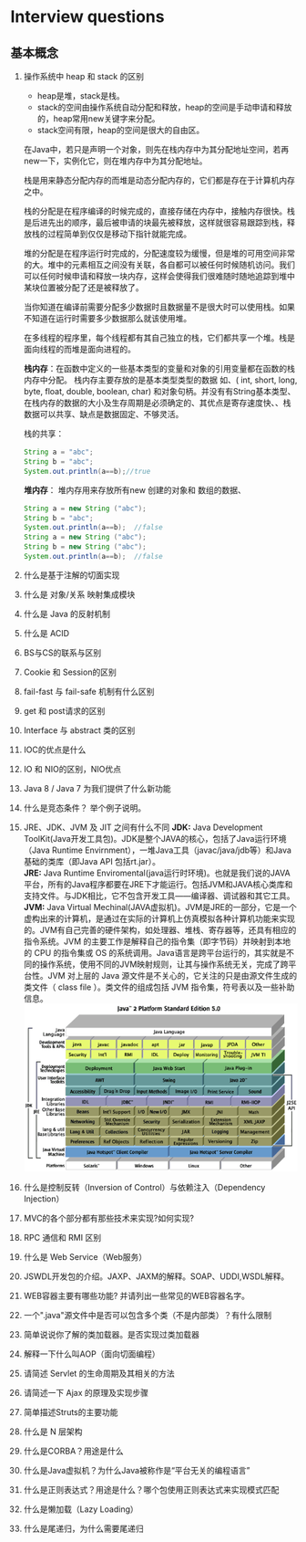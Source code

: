 ﻿# Interview questions
## 基本概念

 1. 操作系统中 heap 和 stack 的区别 
    * heap是堆，stack是栈。
    * stack的空间由操作系统自动分配和释放，heap的空间是手动申请和释放的，heap常用new关键字来分配。
    * stack空间有限，heap的空间是很大的自由区。
    
    在Java中，若只是声明一个对象，则先在栈内存中为其分配地址空间，若再new一下，实例化它，则在堆内存中为其分配地址。
    
    栈是用来静态分配内存的而堆是动态分配内存的，它们都是存在于计算机内存之中。

    栈的分配是在程序编译的时候完成的，直接存储在内存中，接触内存很快。栈是后进先出的顺序，最后被申请的块最先被释放，这样就很容易跟踪到栈，释放栈的过程简单到仅仅是移动下指针就能完成。

    堆的分配是在程序运行时完成的，分配速度较为缓慢，但是堆的可用空间非常的大。堆中的元素相互之间没有关联，各自都可以被任何时候随机访问。我们可以任何时候申请和释放一块内存，这样会使得我们很难随时随地追踪到堆中某块位置被分配了还是被释放了。

    当你知道在编译前需要分配多少数据时且数据量不是很大时可以使用栈。如果不知道在运行时需要多少数据那么就该使用堆。

    在多线程的程序里，每个线程都有其自己独立的栈，它们都共享一个堆。栈是面向线程的而堆是面向进程的。
    
    **栈内存**：在函数中定义的一些基本类型的变量和对象的引用变量都在函数的栈内存中分配。 栈内存主要存放的是基本类型类型的数据 如、( int, short, long, byte, float, double, boolean, char) 和对象句柄。并没有有String基本类型、在栈内存的数据的大小及生存周期是必须确定的、其优点是寄存速度快、、栈数据可以共享、缺点是数据固定、不够灵活。
    
    栈的共享：
    ```java
    String a = "abc";
    String b = "abc";
    System.out.println(a==b);//true
    ```
    
    **堆内存**：
    堆内存用来存放所有new 创建的对象和 数组的数据、
    
    ```java
    String a = new String ("abc");
    String b = "abc";
    System.out.println(a==b);  //false
    String a = new String ("abc");
    String b = new String ("abc");
    System.out.println(a==b);  //false
    ```
 2. 什么是基于注解的切面实现
 3. 什么是 对象/关系 映射集成模块
 4. 什么是 Java 的反射机制
 5. 什么是 ACID
 6. BS与CS的联系与区别
 7. Cookie 和 Session的区别
 8. fail-fast 与 fail-safe 机制有什么区别
 9. get 和 post请求的区别
 10. Interface 与 abstract 类的区别
 11. IOC的优点是什么
 12. IO 和 NIO的区别，NIO优点
 13. Java 8 / Java 7 为我们提供了什么新功能
 14. 什么是竞态条件？ 举个例子说明。
 15. JRE、JDK、JVM 及 JIT 之间有什么不同
    **JDK:** Java Development ToolKit(Java开发工具包)。JDK是整个JAVA的核心，包括了Java运行环境（Java Runtime Envirnment），一堆Java工具（javac/java/jdb等）和Java基础的类库（即Java API 包括rt.jar）。  
    **JRE:** Java  Runtime  Enviromental(java运行时环境)。也就是我们说的JAVA平台，所有的Java程序都要在JRE下才能运行。包括JVM和JAVA核心类库和支持文件。与JDK相比，它不包含开发工具——编译器、调试器和其它工具。
    **JVM:** Java Virtual Mechinal(JAVA虚拟机)。JVM是JRE的一部分，它是一个虚构出来的计算机，是通过在实际的计算机上仿真模拟各种计算机功能来实现的。JVM有自己完善的硬件架构，如处理器、堆栈、寄存器等，还具有相应的指令系统。JVM 的主要工作是解释自己的指令集（即字节码）并映射到本地的 CPU 的指令集或 OS 的系统调用。Java语言是跨平台运行的，其实就是不同的操作系统，使用不同的JVM映射规则，让其与操作系统无关，完成了跨平台性。JVM 对上层的 Java 源文件是不关心的，它关注的只是由源文件生成的类文件（ class file ）。类文件的组成包括 JVM 指令集，符号表以及一些补助信息。
    ![Alt text](../../images/jdk_jre_jvm.png)
    
 16. 什么是控制反转（Inversion of Control）与依赖注入（Dependency Injection）
 17. MVC的各个部分都有那些技术来实现?如何实现?
 18. RPC 通信和 RMI 区别 
 19. 什么是 Web Service（Web服务）
 20. JSWDL开发包的介绍。JAXP、JAXM的解释。SOAP、UDDI,WSDL解释。 
 21. WEB容器主要有哪些功能? 并请列出一些常见的WEB容器名字。
 22. 一个".java"源文件中是否可以包含多个类（不是内部类）？有什么限制
 23. 简单说说你了解的类加载器。是否实现过类加载器
 24. 解释一下什么叫AOP（面向切面编程）
 25. 请简述 Servlet 的生命周期及其相关的方法
 26. 请简述一下 Ajax 的原理及实现步骤
 27. 简单描述Struts的主要功能
 28. 什么是 N 层架构
 29. 什么是CORBA？用途是什么
 30. 什么是Java虚拟机？为什么Java被称作是“平台无关的编程语言”
 31. 什么是正则表达式？用途是什么？哪个包使用正则表达式来实现模式匹配
 32. 什么是懒加载（Lazy Loading）
 33. 什么是尾递归，为什么需要尾递归
 

